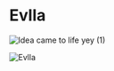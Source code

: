 # Evlla
![Idea came to life  yey (1)](https://user-images.githubusercontent.com/60531116/106702119-d3184080-65b5-11eb-8ae9-152a1bf4e020.gif)

![Evlla](https://user-images.githubusercontent.com/60531116/106704310-e62d0f80-65b9-11eb-8a0e-16a7d63f530d.png)

